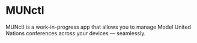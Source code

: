 # MUNctl
MUNctl is a work-in-progress app that allows you to manage Model United Nations conferences across your devices — seamlessly.
